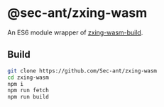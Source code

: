 # @sec-ant/zxing-wasm

An ES6 module wrapper of [zxing-wasm-build](https://github.com/Sec-ant/zxing-wasm-build).

## Build

```bash
git clone https://github.com/Sec-ant/zxing-wasm
cd zxing-wasm
npm i
npm run fetch
npm run build
```
